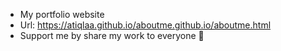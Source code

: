 - My portfolio website
- Url: https://atiqlaa.github.io/aboutme.github.io/aboutme.html
- Support me by share my work to everyone 🧢
